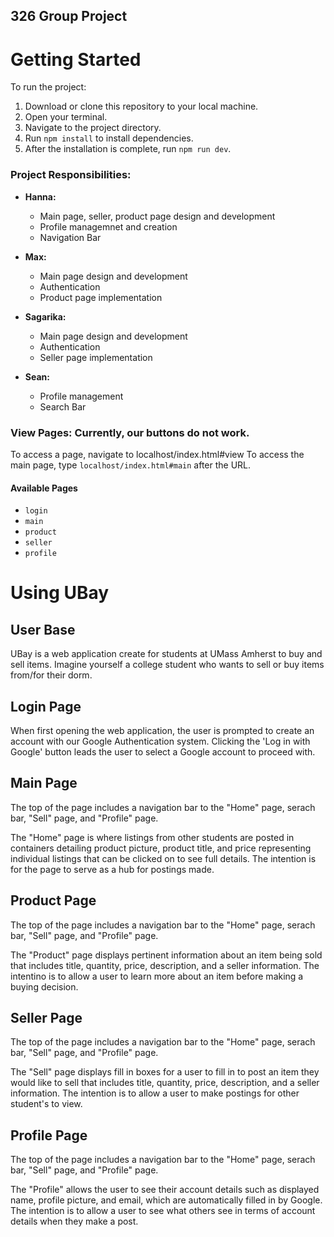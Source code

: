 ## 326 Group Project

# Getting Started

To run the project:

1. Download or clone this repository to your local machine.
2. Open your terminal.
3. Navigate to the project directory.
4. Run `npm install` to install dependencies.
5. After the installation is complete, run `npm run dev`.

### Project Responsibilities:

- **Hanna:**
  - Main page, seller, product page design and development
  - Profile managemnet and creation
  - Navigation Bar

- **Max:**
  - Main page design and development
  - Authentication
  - Product page implementation

- **Sagarika:**
  - Main page design and development
  - Authentication
  - Seller page implementation

- **Sean:**
  - Profile management
  - Search Bar
    


### View Pages: Currently, our buttons do not work. 

To access a page, navigate to localhost/index.html#view
To access the main page, type `localhost/index.html#main` after the URL.


#### Available Pages

- `login`
- `main`
- `product`
- `seller`
- `profile`

# Using UBay

## User Base

UBay is a web application create for students at UMass Amherst to buy and sell items. Imagine yourself a college student who wants to sell or buy items from/for their dorm.

## Login Page

When first opening the web application, the user is prompted to create an account with our Google Authentication system. Clicking the 'Log in with Google' button leads the user to select a Google account to proceed with.

## Main Page

The top of the page includes a navigation bar to the "Home" page, serach bar, "Sell" page, and "Profile" page.

The "Home" page is where listings from other students are posted in containers detailing product picture, product title, and price representing individual listings that can be clicked on to see full details. The intention is for the page to serve as a hub for postings made.

## Product Page

The top of the page includes a navigation bar to the "Home" page, serach bar, "Sell" page, and "Profile" page.

The "Product" page displays pertinent information about an item being sold that includes title, quantity, price, description, and a seller information. The intentino is to allow a user to learn more about an item before making a buying decision.

## Seller Page

The top of the page includes a navigation bar to the "Home" page, serach bar, "Sell" page, and "Profile" page.

The "Sell" page displays fill in boxes for a user to fill in to post an item they would like to sell that includes title, quantity, price, description, and a seller information. The intention is to allow a user to make postings for other student's to view.

## Profile Page

The top of the page includes a navigation bar to the "Home" page, serach bar, "Sell" page, and "Profile" page.

The "Profile" allows the user to see their account details such as displayed name, profile picture, and email, which are automatically filled in by Google. The intention is to allow a user to see what others see in terms of account details when they make a post.


